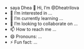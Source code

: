 - saya Dhea 👋 Hi, I’m @Dheatrilova
- 👀 I’m interested in ...
- 🌱 I’m currently learning ...
- 💞️ I’m looking to collaborate on ...
- 📫 How to reach me ...
- 😄 Pronouns: ...
- ⚡ Fun fact: ...

<!---
Dheatrilova/Dheatrilova is a ✨ special ✨ repository because its `README.md` (this file) appears on your GitHub profile.
You can click the Preview link to take a look at your changes.
--->
